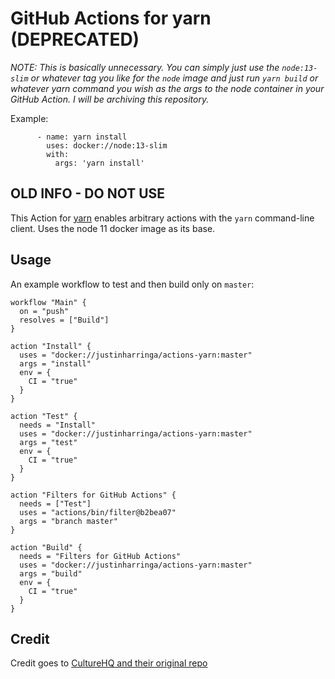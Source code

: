 # GitHub Actions for yarn (DEPRECATED)

*NOTE: This is basically unnecessary. You can simply just use the `node:13-slim` or whatever tag you like for the `node` image and just run `yarn build` or whatever yarn command you wish as the args to the node container in your GitHub Action. I will be archiving this repository.*

Example:

```
      - name: yarn install
        uses: docker://node:13-slim
        with:
          args: 'yarn install'
```


## OLD INFO - DO NOT USE

This Action for [yarn](https://yarnpkg.com/en/) enables arbitrary actions with the `yarn` command-line client. Uses the node 11 docker image as its base.

## Usage

An example workflow to test and then build only on `master`:

```
workflow "Main" {
  on = "push"
  resolves = ["Build"]
}

action "Install" {
  uses = "docker://justinharringa/actions-yarn:master"
  args = "install"
  env = {
    CI = "true"
  }
}

action "Test" {
  needs = "Install"
  uses = "docker://justinharringa/actions-yarn:master"
  args = "test"
  env = {
    CI = "true"
  }
}

action "Filters for GitHub Actions" {
  needs = ["Test"]
  uses = "actions/bin/filter@b2bea07"
  args = "branch master"
}

action "Build" {
  needs = "Filters for GitHub Actions"
  uses = "docker://justinharringa/actions-yarn:master"
  args = "build"
  env = {
    CI = "true"
  }
}
```

## Credit
Credit goes to [CultureHQ and their original repo](https://github.com/CultureHQ/actions-yarn)
